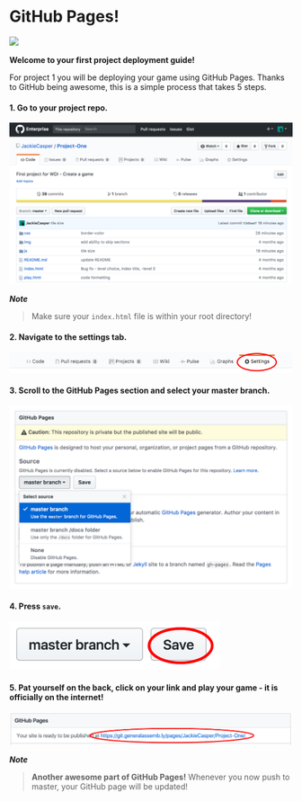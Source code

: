 # GitHub Pages!

![](https://media.giphy.com/media/3oD3YveOJWdwIAfZ5e/giphy.gif)

**Welcome to your first project deployment guide!**

For project 1 you will be deploying your game using GitHub Pages. Thanks to GitHub being awesome, this is a simple process that takes 5 steps.

#### 1. Go to your project repo.

  ![](./img/step_1.png)

  ***Note***
  > Make sure your `index.html` file is within your root directory!

#### 2. Navigate to the settings tab.

  ![](./img/step_2.png)

#### 3. Scroll to the GitHub Pages section and select your master branch.

  ![](./img/step_3.png)

#### 4. Press `save`.

  ![](./img/step_4.png)

#### 5. Pat yourself on the back, click on your link and play your game - it is officially on the internet!

  ![](./img/step_5.png)

  ***Note***
  > **Another awesome part of GitHub Pages!** Whenever you now push to master, your GitHub page will be updated!
